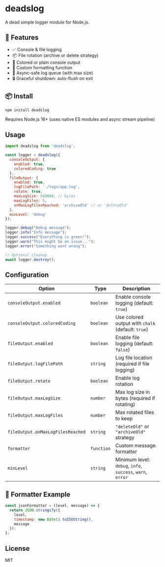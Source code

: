# deadslog

A dead simple logger module for Node.js.


## 🚀 Features

- ✅ Console & file logging
- 📦 File rotation (archive or delete strategy)
- 🎨 Colored or plain console output
- 🧩 Custom formatting function
- 🧵 Async-safe log queue (with max size)
- 🔒 Graceful shutdown: auto-flush on exit


## 📦 Install

```bash
npm install deadslog
```

Requires Node.js 16+ (uses native ES modules and async stream pipeline)


## Usage

```javascript
import deadslog from 'deadslog';

const logger = deadslog({
  consoleOutput: {
    enabled: true,
    coloredCoding: true
  },
  fileOutput: {
    enabled: true,
    logFilePath: './logs/app.log',
    rotate: true,
    maxLogSize: 500000, // bytes
    maxLogFiles: 5,
    onMaxLogFilesReached: 'archiveOld' // or 'deleteOld'
  },
  minLevel: 'debug'
});

logger.debug("Debug message");
logger.info("Info message");
logger.success("Everything is green!");
logger.warn("This might be an issue...");
logger.error("Something went wrong");

// Optional cleanup
await logger.destroy();
```


## Configuration

| Option                            | Type       | Description                                                |
| --------------------------------- | ---------- | ---------------------------------------------------------- |
| `consoleOutput.enabled`           | `boolean`  | Enable console logging (default: `true`)                   |
| `consoleOutput.coloredCoding`     | `boolean`  | Use colored output with `chalk` (default: `true`)          |
| `fileOutput.enabled`              | `boolean`  | Enable file logging (default: `false`)                     |
| `fileOutput.logFilePath`          | `string`   | Log file location (required if file logging)               |
| `fileOutput.rotate`               | `boolean`  | Enable log rotation                                        |
| `fileOutput.maxLogSize`           | `number`   | Max log size in bytes (required if rotating)               |
| `fileOutput.maxLogFiles`          | `number`   | Max rotated files to keep                                  |
| `fileOutput.onMaxLogFilesReached` | `string`   | `"deleteOld"` or `"archiveOld"` strategy                   |
| `formatter`                       | `function` | Custom message formatter                                   |
| `minLevel`                        | `string`   | Minimum level: `debug`, `info`, `success`, `warn`, `error` |


## 🔧 Formatter Example

```javascript
const jsonFormatter = (level, message) => {
  return JSON.stringify({
    level,
    timestamp: new Date().toISOString(),
    message
  });
};
```


## License

MIT
